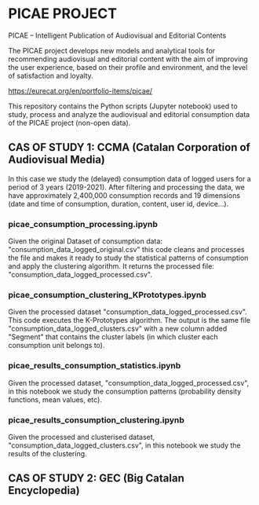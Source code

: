# PICAE PROJECT

PICAE – Intelligent Publication of Audiovisual and Editorial Contents

The PICAE project develops new models and analytical tools for recommending audiovisual and editorial content with the aim of improving the user experience, based on their profile and environment, and the level of satisfaction and loyalty. 

https://eurecat.org/en/portfolio-items/picae/

This repository contains the Python scripts (Jupyter notebook) used to study, process and analyze the audiovisual and editorial consumption data of the PICAE project (non-open data). 

## CAS OF STUDY 1: CCMA (Catalan Corporation of Audiovisual Media)
In this case we study the (delayed) consumption data of logged users for a period of 3 years (2019-2021). After filtering and processing the data, we have approximately 2,400,000 consumption records and 19 dimensions (date and time of consumption, duration, content, user id, device...).

### picae_consumption_processing.ipynb      
Given the original Dataset of consumption data: "consumption_data_logged_original.csv" this code cleans and processes the file and makes it ready to study the statistical patterns of consumption and apply the clustering algorithm. It returns the processed file:  "consumption_data_logged_processed.csv".

### picae_consumption_clustering_KPrototypes.ipynb      
Given the processed dataset "consumption_data_logged_processed.csv". This code executes the K-Prototypes algorithm. The output is the same file "consumption_data_logged_clusters.csv" with a new column added "Segment" that contains the cluster labels (in which cluster each consumption unit belongs to). 

### picae_results_consumption_statistics.ipynb     
Given the processed dataset, "consumption_data_logged_processed.csv", in this notebook we study the consumption patterns (probability density functions, mean values, etc).

### picae_results_consumption_clustering.ipynb     
Given the processed and clusterised dataset, "consumption_data_logged_clusters.csv", in this notebook we study the results of the clustering.


## CAS OF STUDY 2: GEC (Big Catalan Encyclopedia)
